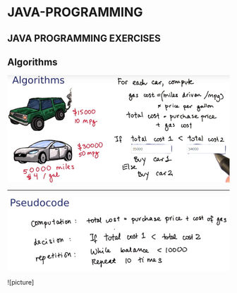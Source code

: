 # JAVA-PROGRAMMING 

## JAVA PROGRAMMING EXERCISES

## Algorithms 

![picture](https://raw.githubusercontent.com/ARBUCHELI/JAVA-PROGRAMMING/main/pictures/Algoritms.jpg.png)

<hr>

![picture](https://raw.githubusercontent.com/ARBUCHELI/JAVA-PROGRAMMING/main/pictures/1.png)



![picture]




